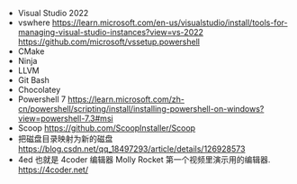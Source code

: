 - Visual Studio 2022
- vswhere
https://learn.microsoft.com/en-us/visualstudio/install/tools-for-managing-visual-studio-instances?view=vs-2022
https://github.com/microsoft/vssetup.powershell
- CMake
- Ninja
- LLVM
- Git Bash
- Chocolatey
- Powershell 7
https://learn.microsoft.com/zh-cn/powershell/scripting/install/installing-powershell-on-windows?view=powershell-7.3#msi
- Scoop
https://github.com/ScoopInstaller/Scoop
- 把磁盘目录映射为新的磁盘
https://blog.csdn.net/qq_18497293/article/details/126928573
- 4ed 也就是 4coder 编辑器
Molly Rocket 第一个视频里演示用的编辑器.
https://4coder.net/


